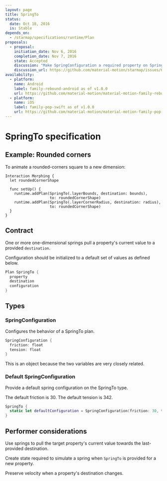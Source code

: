 ```yaml
---
layout: page
title: SpringTo
status:
  date: Oct 18, 2016
  is: Stable
depends_on:
  - /starmap/specifications/runtime/Plan
proposals:
  - proposal:
    initiation_date: Nov 6, 2016
    completion_date: Nov 7, 2016
    state: Accepted
    discussion: "Make SpringConfiguration a required property on SpringTo"
    discussion_url: https://github.com/material-motion/starmap/issues/67
availability:
  - platform:
    name: Android
    label: family-rebound-android as of v1.0.0
    url: https://github.com/material-motion/material-motion-family-rebound-android
  - platform:
    name: iOS
    label: family-pop-swift as of v1.0.0
    url: https://github.com/material-motion/material-motion-family-pop-swift
---
```


# SpringTo specification

## Example: Rounded corners

To animate a rounded-corners square to a new dimension:

    Interaction Morphing {
      let roundedCornerShape
      
      func setUp() {
        runtime.addPlan(SpringTo(.layerBounds, destination: bounds),
                        to: roundedCornerShape)
        runtime.addPlan(SpringTo(.layerCornerRadius, destination: radius),
                        to: roundedCornerShape)
      }
    }

## Contract

One or more one-dimensional springs pull a property's current value to a provided `destination`.

Configuration should be initialized to a default set of values as defined below.

```swift
Plan SpringTo {
  property
  destination
  configuration
}
```

## Types

### SpringConfiguration

Configures the behavior of a SpringTo plan.

```swift
SpringConfiguration {
  friction: float
  tension: float
}
```

This is an object because the two variables are very closely related.

### Default SpringConfiguration

Provide a default spring configuration on the SpringTo type.

The default friction is 30. The default tension is 342.

```swift
SpringTo {
  static let defaultConfiguration = SpringConfiguration(friction: 30, tension: 342)
}
```

## Performer considerations

Use springs to pull the target property's current value towards the last-provided destination.

Create state required to simulate a spring when `SpringTo` is provided for a new property.

Preserve velocity when a property's destination changes.
